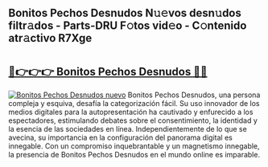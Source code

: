 ## Bonitos Pechos Desnudos N𝚞𝚎vos desn𝚞dos filtr𝚊dos - Parts-DRU F𝚘tos vid𝚎o - C𝚘ntenido atr𝚊ctivo R7Xge

# <h2><a href="http://mb3ek4.tromn.icu/?c=Bonitos+Pechos+Desnudos">🔗👉👉👉 Bonitos Pechos Desnudos 🔗🔗</a></h2>

[![Bonitos Pechos Desnudos nuevo](https://i.imgur.com/pEAQMta.gif)](http://mb3ek4.tromn.icu/?c=Bonitos+Pechos+Desnudos)
Bonitos Pechos Desnudos, una persona compleja y esquiva, desafía la categorización fácil. Su uso innovador de los medios digitales para la autopresentación ha cautivado y enfurecido a los espectadores, estimulando debates sobre el consentimiento, la identidad y la esencia de las sociedades en línea. Independientemente de lo que se avecina, su importancia en la configuración del panorama digital es innegable. Con un compromiso inquebrantable y un magnetismo innegable, la presencia de Bonitos Pechos Desnudos en el mundo online es imparable.
